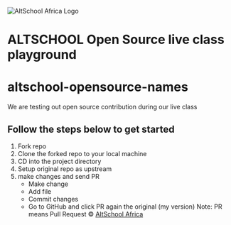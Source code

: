 ![AltSchool Africa Logo](https://github.com/tuyojr/altschool-opensource-names/blob/main/AltSchool.svg)
# ALTSCHOOL Open Source live class playground

# altschool-opensource-names

We are testing out open source contribution during our live class

## Follow the steps below to get started

1. Fork repo
2. Clone the forked repo to your local machine
3. CD into the project directory
4. Setup original repo as upstream
5. make changes and send PR
   - Make change
   - Add file
   - Commit changes
   - Go to GitHub and click PR again the original (my version)
Note: PR means Pull Request
&copy; [AltSchool Africa](https://www.altschoolafrica.com/)
